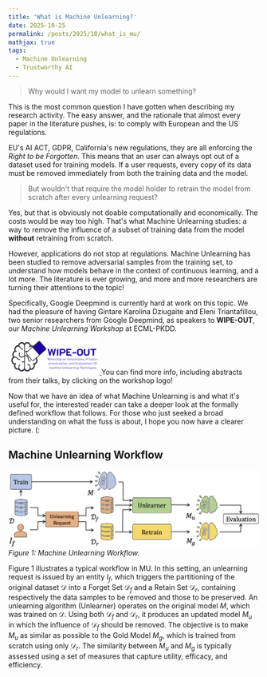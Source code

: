 ```yaml
---
title: 'What is Machine Unlearning?'
date: 2025-10-25
permalink: /posts/2025/10/what_is_mu/
mathjax: true
tags:
  - Machine Unlearning
  - Trustworthy AI
---
```



> Why would I want my model to unlearn something? 


This is the most common question I have gotten when describing my research activity. 
The easy answer, and the rationale that almost every paper in the literature pushes, is: to comply with European and the US regulations.

EU's AI ACT, GDPR, California's new regulations, they are all enforcing the *Right to be Forgotten*.
This means that an user can always opt out of a dataset used for training models. If a user requests, every copy of its data must be removed immediately from both the training data and the model.

> But wouldn't that require the model holder to retrain the model from scratch after every unlearning request?

Yes, but that is obviously not doable computationally and economically. The costs would be way too high. 
That's what Machine Unlearning studies: a way to remove the influence of a subset of training data from the model **without** retraining from scratch. 

However, applications do not stop at regulations. Machine Unlearning has been studied to remove adversarial samples from the training set, to understand how models behave in the context of continuous learning, and a lot more. The literature is ever growing, and more and more researchers are turning their attentions to the topic!

Specifically, Google Deepmind is currently hard at work on this topic. We had the pleasure of having Gintare Karolina Dziugaite and Eleni Triantafillou, two senior researchers from Google Deepmind, as speakers to **WIPE-OUT**, our *Machine Unlearning Workshop* at ECML-PKDD. 

<a href="https://aiimlab.org/events/ECML_PKDD_2025_WIPE-OUT_Innovations_Privacy-preservation_Evaluations_Machine_Unlearning_Techniques" target="_blank">
<img src="../images/WIPE-OUT.png" alt="WIPE-OUT" style="height:70px; width:auto;"> 
</a> You can find more info, including abstracts from their talks, by clicking on the workshop logo!


Now that we have an idea of what Machine Unlearning is and what it's useful for, the interested reader can take a deeper look at the formally defined workflow that follows. For those who just seeked a broad understanding on what the fuss is about, I hope you now have a clearer picture. (: 


**Machine Unlearning Workflow**
-------

![Machine Unlearning Workflow](/images/posts/MU_Workflow_new.png)
*Figure 1: Machine Unlearning Workflow.*


Figure 1 illustrates a typical workflow in MU. In this setting, an unlearning request is issued by an entity $I_f$, which triggers the partitioning of the original dataset $\mathcal{D}$ into a Forget Set $\mathcal{D}_f$ and a Retain Set $\mathcal{D}_r$, containing respectively the data samples to be removed and those to be preserved. An unlearning algorithm (Unlearner) operates on the original model $M$, which was trained on $\mathcal{D}$. Using both $\mathcal{D}_f$ and $\mathcal{D}_r$, it produces an updated model $M_u$ in which the influence of $\mathcal{D}_f$ should be removed. The objective is to make $M_u$ as similar as possible to the Gold Model $M_g$, which is trained from scratch using only $\mathcal{D}_r$. The similarity between $M_u$ and $M_g$ is typically assessed using a set of measures that capture utility, efficacy, and efficiency.